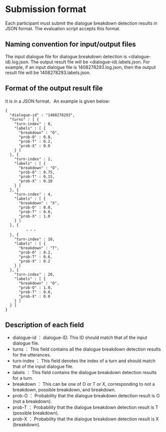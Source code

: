 # Submission format

Each participant must submit the dialogue breakdown detection results in JSON format.
The evaluation script accepts this format.

## Naming convention for input/output files

The input dialogue file for dialogue breakdown detection is <dialogue-id).log.json.
The output result file will be <dialogue-id).labels.json.
For example, if an input dialogue file is 1408278293.log.json, then the output result
file will be 1408278293.labels.json.

## Format of the output result file

It is in a JSON format．An example is given below:

~~~~~~~~
{
  "dialogue-id" : "1408278293",
  "turns" : [ {
    "turn-index" : 0,
    "labels" : [ {
      "breakdown" : "O",
      "prob-O" : 0.8,
      "prob-T" : 0.2,
      "prob-X" : 0.0
    } ]
  }, {
    "turn-index" : 2,
    "labels" : [ {
      "breakdown" : "O",
      "prob-O" : 0.75,
      "prob-T" : 0.15,
      "prob-X" : 0.10
    } ]
  }, {
    "turn-index" : 4,
    "labels" : [ {
      "breakdown" : "X",
      "prob-O" : 0.0,
      "prob-T" : 0.0,
      "prob-X" : 1.0
    } ]
  }, {
         ・・・
  }, {
    "turn-index" : 18,
    "labels" : [ {
      "breakdown" : "T",
      "prob-O" : 0.2,
      "prob-T" : 0.6,
      "prob-X" : 0.2
    } ]
  }, {
    "turn-index" : 20,
    "labels" : [ {
      "breakdown" : "O",
      "prob-O" : 1.0,
      "prob-T" : 0.0,
      "prob-X" : 0.0
    } ]
  } ]
}

~~~~~~~~

## Description of each field

* dialogue-id ： dialogue-ID. This ID should match that of the input dialogue file.
* turns ： This field contains all the dialogue breakdown detection results for the utterances.
* turn-index ： This field denotes the index of a turn and should match that of the input dialogue file. 
* labels ： This field contains the dialogue breakdown detection results for a turn.
* breakdown ： This can be one of O or T or X, corresponding to not a breakdown, possible breakdown, and breakdown.
* prob-O ： Probability that the dialogue breakdown detection result is O (not a breakdown).
* prob-T ： Probability that the dialogue breakdown detection result is T (possible breakdown).
* prob-X ： Probability that the dialogue breakdown detection result is X (breakdown).
